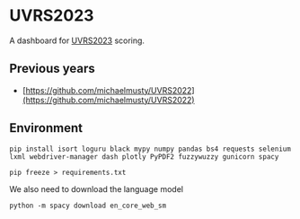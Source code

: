 # UVRS2023

A dashboard for [UVRS2023](https://uppervalleyrunningclub.org/2023-upper-valley-running-series)
scoring.

## Previous years

* [https://github.com/michaelmusty/UVRS2022](https://github.com/michaelmusty/UVRS2022)

## Environment

```{shell}
pip install isort loguru black mypy numpy pandas bs4 requests selenium lxml webdriver-manager dash plotly PyPDF2 fuzzywuzzy gunicorn spacy
```

```{shell}
pip freeze > requirements.txt
```

We also need to download the language model

```{shell}
python -m spacy download en_core_web_sm
```
